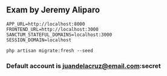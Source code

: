 
## Exam by Jeremy Aliparo

`APP_URL=http://localhost:8000`
<br>
`FRONTEND_URL=http://localhost:3000`
<br>
`SANCTUM_STATEFUL_DOMAINS=localhost:3000`
<br>
`SESSION_DOMAIN=localhost`
<br>

`php artisan migrate:fresh --seed`
### Default account is juandelacruz@email.com:secret
